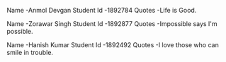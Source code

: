 Name 			-Anmol Devgan
Student Id 		-1892784
Quotes			-Life is Good.

Name            -Zorawar Singh
Student Id      -1892877
Quotes          -Impossible says I'm possible.

Name            -Hanish Kumar
Student Id      -1892492
Quotes          -I love those who can smile in trouble.